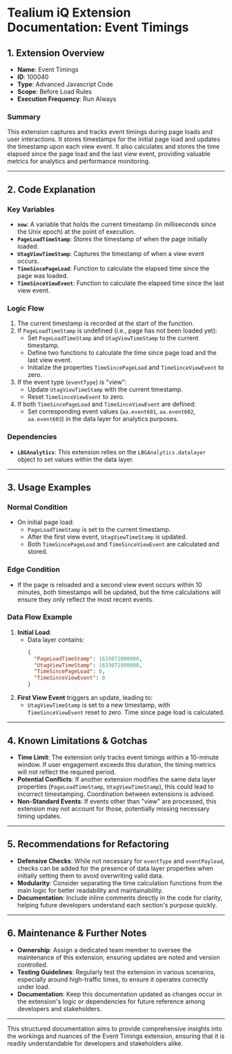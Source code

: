 # Tealium iQ Extension Documentation: Event Timings

## 1. Extension Overview
- **Name**: Event Timings
- **ID**: 100040
- **Type**: Advanced Javascript Code
- **Scope**: Before Load Rules
- **Execution Frequency**: Run Always

### Summary
This extension captures and tracks event timings during page loads and user interactions. It stores timestamps for the initial page load and updates the timestamp upon each view event. It also calculates and stores the time elapsed since the page load and the last view event, providing valuable metrics for analytics and performance monitoring.

---

## 2. Code Explanation

### Key Variables
- **`now`**: A variable that holds the current timestamp (in milliseconds since the Unix epoch) at the point of execution.
- **`PageLoadTimeStamp`**: Stores the timestamp of when the page initially loaded.
- **`UtagViewTimeStamp`**: Captures the timestamp of when a view event occurs.
- **`TimeSincePageLoad`**: Function to calculate the elapsed time since the page was loaded.
- **`TimeSinceViewEvent`**: Function to calculate the elapsed time since the last view event.

### Logic Flow
1. The current timestamp is recorded at the start of the function.
2. If `PageLoadTimeStamp` is undefined (i.e., page has not been loaded yet):
   - Set `PageLoadTimeStamp` and `UtagViewTimeStamp` to the current timestamp.
   - Define two functions to calculate the time since page load and the last view event.
   - Initialize the properties `TimeSincePageLoad` and `TimeSinceViewEvent` to zero.
3. If the event type (`eventType`) is "view":
   - Update `UtagViewTimeStamp` with the current timestamp.
   - Reset `TimeSinceViewEvent` to zero.
4. If both `TimeSincePageLoad` and `TimeSinceViewEvent` are defined:
   - Set corresponding event values (`aa.event601`, `aa.event602`, `aa.event603`) in the data layer for analytics purposes.

### Dependencies
- **`LBGAnalytics`**: This extension relies on the `LBGAnalytics.datalayer` object to set values within the data layer.

---

## 3. Usage Examples

### Normal Condition
- On initial page load:
  - `PageLoadTimeStamp` is set to the current timestamp.
  - After the first view event, `UtagViewTimeStamp` is updated.
  - Both `TimeSincePageLoad` and `TimeSinceViewEvent` are calculated and stored.

### Edge Condition
- If the page is reloaded and a second view event occurs within 10 minutes, both timestamps will be updated, but the time calculations will ensure they only reflect the most recent events.

### Data Flow Example
1. **Initial Load**:
   - Data layer contains:  
     ```json
     {
       "PageLoadTimeStamp": 1633072800000,
       "UtagViewTimeStamp": 1633072800000,
       "TimeSincePageLoad": 0,
       "TimeSinceViewEvent": 0
     }
     ```
2. **First View Event** triggers an update, leading to:
   - `UtagViewTimeStamp` is set to a new timestamp, with `TimeSinceViewEvent` reset to zero. Time since page load is calculated.

---

## 4. Known Limitations & Gotchas
- **Time Limit**: The extension only tracks event timings within a 10-minute window. If user engagement exceeds this duration, the timing metrics will not reflect the required period.
- **Potential Conflicts**: If another extension modifies the same data layer properties (`PageLoadTimeStamp`, `UtagViewTimeStamp`), this could lead to incorrect timestamping. Coordination between extensions is advised.
- **Non-Standard Events**: If events other than "view" are processed, this extension may not account for those, potentially missing necessary timing updates.

---

## 5. Recommendations for Refactoring
- **Defensive Checks**: While not necessary for `eventType` and `eventPayload`, checks can be added for the presence of data layer properties when initially setting them to avoid overwriting valid data.
- **Modularity**: Consider separating the time calculation functions from the main logic for better readability and maintainability.
- **Documentation**: Include inline comments directly in the code for clarity, helping future developers understand each section's purpose quickly.

---

## 6. Maintenance & Further Notes
- **Ownership**: Assign a dedicated team member to oversee the maintenance of this extension, ensuring updates are noted and version controlled.
- **Testing Guidelines**: Regularly test the extension in various scenarios, especially around high-traffic times, to ensure it operates correctly under load.
- **Documentation**: Keep this documentation updated as changes occur in the extension's logic or dependencies for future reference among developers and stakeholders.

--- 

This structured documentation aims to provide comprehensive insights into the workings and nuances of the Event Timings extension, ensuring that it is readily understandable for developers and stakeholders alike.